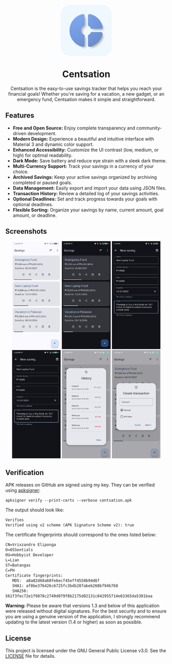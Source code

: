 <div align="center">

<img width="" src="metadata/en-US/images/icon.png"  width=160 height=160  align="center">

# Centsation

Centsation is the easy-to-use savings tracker that helps you reach your financial goals! Whether you're saving for a vacation, a new gadget, or an emergency fund, Centsation makes it simple and straightforward.

</div>

## Features

* **Free and Open Source:** Enjoy complete transparency and community-driven development.
* **Modern Design:** Experience a beautiful and intuitive interface with Material 3 and dynamic color support.
* **Enhanced Accessibility:** Customize the UI contrast (low, medium, or high) for optimal readability.
* **Dark Mode:** Save battery and reduce eye strain with a sleek dark theme.
* **Multi-Currency Support:** Track your savings in a currency of your choice.
* **Archived Savings:** Keep your active savings organized by archiving completed or paused goals.
* **Data Management:** Easily export and import your data using JSON files.
* **Transaction History:** Review a detailed log of your savings activities.
* **Optional Deadlines:** Set and track progress towards your goals with optional deadlines.
* **Flexible Sorting:** Organize your savings by name, current amount, goal amount, or deadline.

## Screenshots

<div align="center">
	<div>
		<img src="metadata/en-US/images/Phone Screenshots/Screenshot 1.jpg" width="30%" />
    <img src="metadata/en-US/images/Phone Screenshots/Screenshot 2.jpg" width="30%" />
    <img src="metadata/en-US/images/Phone Screenshots/Screenshot 3.jpg" width="30%" />
    <img src="metadata/en-US/images/Phone Screenshots/Screenshot 4.jpg" width="30%" />
    <img src="metadata/en-US/images/Phone Screenshots/Screenshot 5.jpg" width="30%" />
    <img src="metadata/en-US/images/Phone Screenshots/Screenshot 6.jpg" width="30%" />
	</div>
</div>

## Verification

APK releases on GitHub are signed using my key. They can
be verified using
[apksigner](https://developer.android.com/studio/command-line/apksigner.html#options-verify):

```
apksigner verify --print-certs --verbose centsation.apk
```

The output should look like:

```
Verifies
Verified using v2 scheme (APK Signature Scheme v2): true
```

The certificate fingerprints should correspond to the ones listed below:

```
CN=Vrixzandro Eliponga
O=OSSentials
OU=Hobbyist Developer
L=Lian
ST=Batangas
C=PH
Certificate fingerprints:
   MD5:  a8a82d68a60fe6ecf45eff4550b94d6f
   SHA1: af8be376426c6725fc3bdb287abeb268bf94b768
   SHA256: 561f3fec72e1f9878c2749d079f8b2175d02131c842955714e63365da5301baa
```

**Warning:** Please be aware that versions 1.3 and below of this application were released without digital signatures. For the best security and to ensure you are using a genuine version of the application, I strongly recommend updating to the latest version (1.4 or higher) as soon as possible.

## License

This project is licensed under the GNU General Public License v3.0. See the
[LICENSE](LICENSE) file for details.
